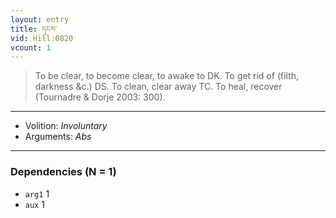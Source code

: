 ```yaml
---
layout: entry
title: དྭངས་
vid: Hill:0820
vcount: 1
---
```

> To be clear, to become clear, to awake to DK\. To get rid of (filth, darkness &c\.) DS\. To clean, clear away TC\. To heal, recover (Tournadre & Dorje 2003: 300)\.

---
* Volition: _Involuntary_
* Arguments: _Abs_

---

### Dependencies (N = 1)
* `arg1` 1
* `aux` 1

